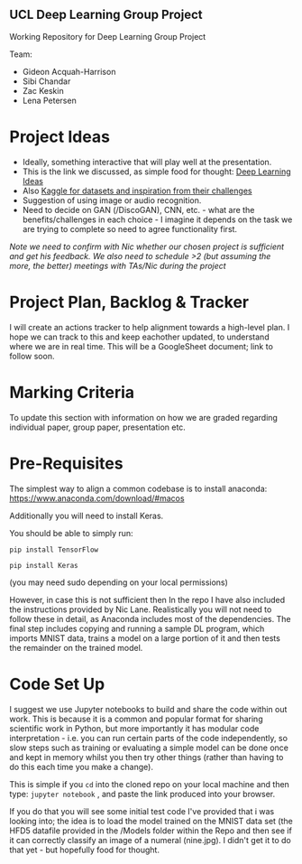 ## UCL Deep Learning Group Project
Working Repository for Deep Learning Group Project

Team:
- Gideon Acquah-Harrison
- Sibi Chandar
- Zac Keskin
- Lena Petersen


# Project Ideas

- Ideally, something interactive that will play well at the presentation.
- This is the link we discussed, as simple food for thought: [Deep Learning Ideas](https://elitedatascience.com/machine-learning-projects-for-beginners)
- Also [Kaggle for datasets and inspiration from their challenges](https://www.kaggle.com/datasets)
- Suggestion of using image or audio recognition. 
- Need to decide on GAN (/DiscoGAN), CNN, etc. - what are the benefits/challenges in each choice - I imagine it depends on the task we are trying to complete so need to agree functionality first.

 *Note we need to confirm with Nic whether our chosen project is sufficient and get his feedback.*
 *We also need to schedule >2 (but assuming the more, the better) meetings with TAs/Nic during the project*


# Project Plan, Backlog & Tracker

I will create an actions tracker to help alignment towards a high-level plan. I hope we can track to this and keep eachother updated, to understand where we are in real time. This will be a GoogleSheet document; link to follow soon.



# Marking Criteria

To update this section with information on how we are graded regarding individual paper, group paper, presentation etc.



# Pre-Requisites

The simplest way to align a common codebase is to install anaconda:
https://www.anaconda.com/download/#macos

Additionally you will need to install Keras. 

You should be able to simply run:
``` 
pip install TensorFlow
```
```
pip install Keras
```
(you may need sudo depending on your local permissions)

However, in case this is not sufficient then In the repo I have also included the instructions provided by Nic Lane. Realistically you will not need to follow these in detail, as Anaconda includes most of the dependencies. The final step includes copying and running a sample DL program, which imports MNIST data, trains a model on a large portion of it and then tests the remainder on the trained model.



# Code Set Up

I suggest we use Jupyter notebooks to build and share the code within out work. This is because it is a common and popular format for sharing scientific work in Python, but more importantly it has modular code interpretation - i.e. you can run certain parts of the code independently, so slow steps such as training or evaluating a simple model can be done once and kept in memory whilst you then try other things (rather than having to do this each time you make a change).

This is simple if you  `cd` into the cloned repo on your local machine and then type: `jupyter notebook` , and paste the link produced into your browser.

If you do that you will see some initial test code I've provided that i was looking into; the idea is to load the model trained on the MNIST data set (the HFD5 datafile provided in the /Models folder within the Repo and then see if it can correctly classify an image of a numeral (nine.jpg). I didn't get it to do that yet - but hopefully food for thought.


